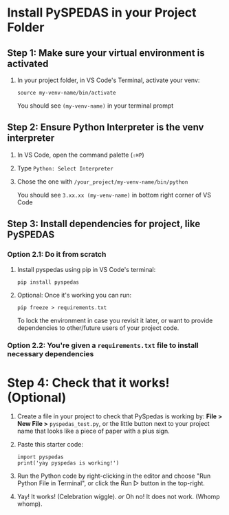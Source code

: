# Install PySPEDAS in your Project Folder

## Step 1: Make sure your virtual environment is activated
1. In your project folder, in VS Code's Terminal, activate your venv:

    ` source my-venv-name/bin/activate `
    
    You should see `(my-venv-name)` in your terminal prompt

## Step 2: Ensure Python Interpreter is the venv interpreter
1. In VS Code, open the command palette (`⇧⌘P`)
2. Type `Python: Select Interpreter`
3. Chose the one with `/your_project/my-venv-name/bin/python`

   You should see `3.xx.xx (my-venv-name)` in bottom right corner of VS Code

## Step 3: Install dependencies for project, like PySPEDAS
### Option 2.1: Do it from scratch
1. Install pyspedas using pip in VS Code's terminal:
   
     ` pip install pyspedas `
2. Optional: Once it's working you can run:

   ` pip freeze > requirements.txt `

   To lock the environment in case you revisit it later, or want to provide dependencies to other/future users of your project code. 

### Option 2.2: You're given a `requirements.txt` file to install necessary dependencies

# Step 4: Check that it works! (Optional)
1. Create a file in your project to check that PySpedas is working by: **File > New File >** `pyspedas_test.py`, or the little button next to your project name that looks like a piece of paper with a plus sign.
2. Paste this starter code:

   ```
   import pyspedas
   print('yay pyspedas is working!')
    ```
4. Run the Python code by right-clicking in the editor and choose "Run Python File in Terminal", or click the Run ▷ button in the top-right.
5. Yay! It works! (Celebration wiggle). *or* Oh no! It does not work. (Whomp whomp).

    
